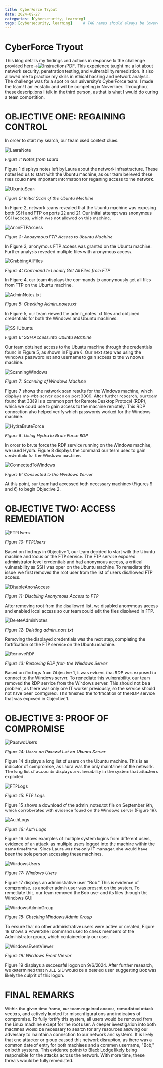 ```yaml
---
title: CyberForce Tryout
date: 2024-09-27
categories: [Cybersecurity, Learning]
tags: [cybersecurity, learning]     # TAG names should always be lowercase
---
```

# CyberForce Tryout
This blog details my findings and actions in response to the challenge provided here ->![InstructionsPDF](https://drive.google.com/file/d/1BZqirrCoItv9UwqhLDLddtByMdty1HVB/view?usp=sharing). This experience taught me a lot about network security, penetration testing, and vulnerability remediation. It also allowed me to practice my skills in ethical hacking and network analysis. The challenge was for a spot on our university's CyberForce team. I made the team! I am ecstatic and will be competing in November. Throughout these descriptions I talk in the third person, as that is what I would do during a team competition.

# OBJECTIVE ONE: REGAINING CONTROL

In order to start my search, our team used context clues.

![LauraNote](/assets/images/Laura%20Note.png)

*Figure 1: Notes from Laura* 

Figure 1 displays notes left by Laura about the network infrastructure. These notes led us to start with the Ubuntu machine, as our team believed these files could have important information for regaining access to the network.

![UbuntuScan](/assets/images/First%20Nmap%20Ubuntu.png)

*Figure 2: Initial Scan of the Ubuntu Machine* 

In Figure 2, network scans revealed that the Ubuntu machine was exposing both SSH and FTP on ports 22 and 21. Our initial attempt was anonymous SSH access, which was not allowed on this machine.

![AnonFTPAccess](/assets/images/Anon%20FTP%20Access.png)

*Figure 3: Anonymous FTP Access to Ubuntu Machine*  

In Figure 3, anonymous FTP access was granted on the Ubuntu machine. Further analysis revealed multiple files with anonymous access.

![GrabbingAllFiles](/assets/images/GrabbingAllFiles.png)

*Figure 4: Command to Locally Get All Files from FTP*

In Figure 4, our team displays the commands to anonymously get all files from FTP on the Ubuntu machine.

![AdminNotes.txt](/assets/images/AdminCreds.png)

*Figure 5: Checking Admin_notes.txt*

In Figure 5, our team viewed the admin_notes.txt files and obtained credentials for both the Windows and Ubuntu machines.

![SSHUbuntu](/assets/images/UbuntuSSH.png)

*Figure 6: SSH Access into Ubuntu Machine* 

Our team obtained access to the Ubuntu machine through the credentials found in Figure 5, as shown in Figure 6. Our next step was using the Windows password list and username to gain access to the Windows machine.

![ScanningWindows](/assets/images/WindowsScan.png)

*Figure 7: Scanning of Windows Machine*

Figure 7 shows the network scan results for the Windows machine, which displays ms-wbt-server open on port 3389. After further research, our team found that 3389 is a common port for Remote Desktop Protocol (RDP), which we could use to gain access to the machine remotely. This RDP connection also helped verify which passwords worked for the Windows machine.

![HydraBruteForce](/assets/images/HydraBruteForce.png)

*Figure 8: Using Hydra to Brute Force RDP* 

In order to brute force the RDP service running on the Windows machine, we used Hydra. Figure 8 displays the command our team used to gain credentials for the Windows machine.

![ConnectedToWindows](/assets/images/OntoWindows.png)

*Figure 9: Connected to the Windows Server*

At this point, our team had accessed both necessary machines (Figures 9 and 6) to begin Objective 2.

# OBJECTIVE TWO: ACCESS REMEDIATION

![FTPUsers](/assets/images/FTPUsers.png)

*Figure 10: FTPUsers*

Based on findings in Objective 1, our team decided to start with the Ubuntu machine and focus on the FTP service. The FTP service exposed administrator-level credentials and had anonymous access, a critical vulnerability as SSH was open on the Ubuntu machine. To remediate this issue, we first removed the root user from the list of users disallowed FTP access.

![DisableAnonAccess](/assets/images/AnonFTPDisable.png)

*Figure 11: Disabling Anonymous Access to FTP*

After removing root from the disallowed list, we disabled anonymous access and enabled local access so our team could edit the files displayed in FTP.

![DeleteAdminNotes](/assets/images/removeAdminNotes.png)

*Figure 12: Deleting admin_note.txt*

Removing the displayed credentials was the next step, completing the fortification of the FTP service on the Ubuntu machine.

![RemoveRDP](/assets/images/RemoveRDP.png)

*Figure 13: Removing RDP from the Windows Server*

Based on findings from Objective 1, it was evident that RDP was exposed to connect to the Windows server. To remediate this vulnerability, our team removed the RDP service from the Windows server. This should not be a problem, as there was only one IT worker previously, so the service should not have been configured. This finished the fortification of the RDP service that was exposed in Objective 1.

# OBJECTIVE 3: PROOF OF COMPROMISE

![PasswdUsers](/assets/images/PasswdList.png)

*Figure 14: Users on Passwd List on Ubuntu Server* 

Figure 14 displays a long list of users on the Ubuntu machine. This is an indicator of compromise, as Laura was the only maintainer of the network. The long list of accounts displays a vulnerability in the system that attackers exploited.

![FTPLogs](/assets/images/FTPLogs.png)

*Figure 15: FTP Logs* 

Figure 15 shows a download of the admin_notes.txt file on September 6th, which corroborates with evidence found on the Windows server (Figure 19).

![AuthLogs](/assets/images/Auth%20Logs.png)

*Figure 16: Auth Logs*

Figure 16 shows examples of multiple system logins from different users, evidence of an attack, as multiple users logged into the machine within the same timeframe. Since Laura was the only IT manager, she would have been the sole person accessing these machines.

![WindowsUsers](/assets/images/WindowsUsers.png)

*Figure 17: Windows Users*

Figure 17 displays an administrative user “Bob.” This is evidence of compromise, as another admin user was present on the system. To remediate this, our team removed the Bob user and its files through the Windows GUI.

![WindowsAdminGroup](/assets/images/Powershell%20Command.png)

*Figure 18: Checking Windows Admin Group* 

To ensure that no other administrative users were active or created, Figure 18 shows a PowerShell command used to check members of the Administrator group, which contained only our user.

![WindowsEventViewer](/assets/images/WindowsEventViewer.png)

*Figure 19: Windows Event Viewer*

Figure 19 displays a successful logon on 9/6/2024. After further research, we determined that NULL SID would be a deleted user, suggesting Bob was likely the culprit of this logon.

# FINAL REMARKS

Within the given time frame, our team regained access, remediated attack vectors, and actively hunted for misconfigurations and indicators of compromise. To fully fortify this system, all users would be removed from the Linux machine except for the root user. A deeper investigation into both machines would be necessary to search for any resources allowing our adversary to maintain a connection to our network and systems. It is likely that one attacker or group caused this network disruption, as there was a common date of entry for both machines and a common username, "Bob," on both systems. This evidence points to Black Lodge likely being responsible for the attacks across the network. With more time, these threats would be fully remediated.

